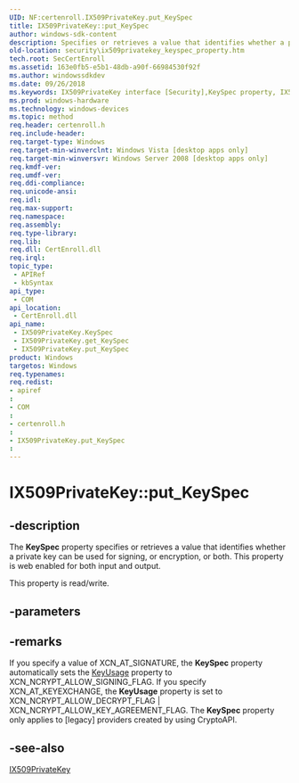 ```yaml
---
UID: NF:certenroll.IX509PrivateKey.put_KeySpec
title: IX509PrivateKey::put_KeySpec
author: windows-sdk-content
description: Specifies or retrieves a value that identifies whether a private key can be used for signing, or encryption, or both.
old-location: security\ix509privatekey_keyspec_property.htm
tech.root: SecCertEnroll
ms.assetid: 163e0fb5-e5b1-48db-a90f-66984530f92f
ms.author: windowssdkdev
ms.date: 09/26/2018
ms.keywords: IX509PrivateKey interface [Security],KeySpec property, IX509PrivateKey.KeySpec, IX509PrivateKey.put_KeySpec, IX509PrivateKey::KeySpec, IX509PrivateKey::get_KeySpec, IX509PrivateKey::put_KeySpec, KeySpec property [Security], KeySpec property [Security],IX509PrivateKey interface, XCN_AT_KEYEXCHANGE, XCN_AT_NONE, XCN_AT_SIGNATURE, certenroll/IX509PrivateKey::KeySpec, certenroll/IX509PrivateKey::get_KeySpec, certenroll/IX509PrivateKey::put_KeySpec, put_KeySpec, security.ix509privatekey_keyspec_property
ms.prod: windows-hardware
ms.technology: windows-devices
ms.topic: method
req.header: certenroll.h
req.include-header: 
req.target-type: Windows
req.target-min-winverclnt: Windows Vista [desktop apps only]
req.target-min-winversvr: Windows Server 2008 [desktop apps only]
req.kmdf-ver: 
req.umdf-ver: 
req.ddi-compliance: 
req.unicode-ansi: 
req.idl: 
req.max-support: 
req.namespace: 
req.assembly: 
req.type-library: 
req.lib: 
req.dll: CertEnroll.dll
req.irql: 
topic_type:
 - APIRef
 - kbSyntax
api_type:
 - COM
api_location:
 - CertEnroll.dll
api_name:
 - IX509PrivateKey.KeySpec
 - IX509PrivateKey.get_KeySpec
 - IX509PrivateKey.put_KeySpec
product: Windows
targetos: Windows
req.typenames: 
req.redist: 
- apiref
: 
- COM
: 
- certenroll.h
: 
- IX509PrivateKey.put_KeySpec
: 
---
```


# IX509PrivateKey::put_KeySpec


## -description


The <b>KeySpec</b> property specifies or retrieves a value that identifies whether a private key can be used for signing, or encryption, or both. This property is web enabled for both input and output.

This property is read/write.


## -parameters


## -remarks



If you specify a value of XCN_AT_SIGNATURE, the <b>KeySpec</b> property automatically sets the <a href="https://msdn.microsoft.com/e983c95b-6b3a-4e27-8a23-ef9051b11a16">KeyUsage</a> property to XCN_NCRYPT_ALLOW_SIGNING_FLAG. If you specify XCN_AT_KEYEXCHANGE, the <b>KeyUsage</b> property is set to XCN_NCRYPT_ALLOW_DECRYPT_FLAG |
				 XCN_NCRYPT_ALLOW_KEY_AGREEMENT_FLAG. The <b>KeySpec</b> property only applies to [legacy] providers created by using CryptoAPI.




## -see-also




<a href="https://msdn.microsoft.com/72612ea4-ed45-46ac-9dad-614a9a754d83">IX509PrivateKey</a>
 

 

